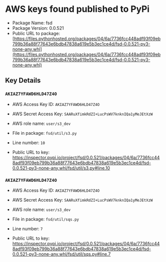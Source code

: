 # AWS keys found published to PyPi

* Package Name: fsd
* Package Version: 0.0.521
* Public URL to package: [https://files.pythonhosted.org/packages/04/6a/7736fcc448adf93f09eb799b36a88f77643e6bdb47838a619e5b3ec1ce4d/fsd-0.0.521-py3-none-any.whl](https://files.pythonhosted.org/packages/04/6a/7736fcc448adf93f09eb799b36a88f77643e6bdb47838a619e5b3ec1ce4d/fsd-0.0.521-py3-none-any.whl)

## Key Details

### `AKIAZ7YFAWD6HLD47Z4O`

* AWS Access Key ID: `AKIAZ7YFAWD6HLD47Z4O`
* AWS Secret Access Key: `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` 
* AWS role name: `user/s3_dev`
* File in package: `fsd/util/s3.py`
* Line number: `10`

* Public URL to key: https://inspector.pypi.io/project/fsd/0.0.521/packages/04/6a/7736fcc448adf93f09eb799b36a88f77643e6bdb47838a619e5b3ec1ce4d/fsd-0.0.521-py3-none-any.whl/fsd/util/s3.py#line.10



### `AKIAZ7YFAWD6HLD47Z4O`

* AWS Access Key ID: `AKIAZ7YFAWD6HLD47Z4O`
* AWS Secret Access Key: `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` 
* AWS role name: `user/s3_dev`
* File in package: `fsd/util/sqs.py`
* Line number: `7`

* Public URL to key: https://inspector.pypi.io/project/fsd/0.0.521/packages/04/6a/7736fcc448adf93f09eb799b36a88f77643e6bdb47838a619e5b3ec1ce4d/fsd-0.0.521-py3-none-any.whl/fsd/util/sqs.py#line.7


